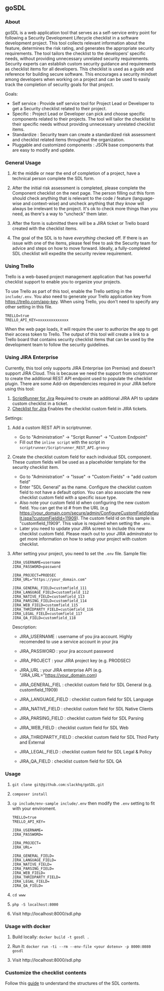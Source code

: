 ## goSDL

### About
goSDL is a web application tool that serves as a self-service entry point for following a Security Development Lifecycle checklist in a software development project. This tool collects relevant information about the feature, determines the risk rating, and generates the appropriate security requirements. The tool tailors the checklist to the developers’ specific needs, without providing unnecessary unrelated security requirements. Security experts can establish custom security guidance and requirements as checklist items for all developers. This checklist is used as a guide and reference for building secure software. This encourages a security mindset among developers when working on a project and can be used to easily track the completion of security goals for that project.



Goals:
- Self service : Provide self service tool for Project Lead or Developer to get a Security checklist related to their project. 
- Specific : Project Lead or Developer can pick and choose specific components related to their projects. The tool will tailor the checklist to their specific needs without providing unnecessary unrelated checklist items.
- Standardize : Security team can create a standardized risk assessment and checklist related items throughout the organization. 
- Pluggable and customized components : JSON base components that are easy to modify and update.


### General Usage

1. At the middle or near the end of completion of a project, have a technical person complete the SDL form. 

2. After the initial risk assessment is completed, please complete the Component checklist on the next page. The person filling out this form should check anything that is relevant to the code / feature (language-wise and context-wise) and uncheck anything that *they know* will always be irrelevant to the project. It's ok to check more things than you need, as there's a way to "uncheck" them later.

3. After the form is submitted there will be a JIRA ticket or Trello board created with the checklist items.

4. The goal of the SDL is to have *everything* checked off. If there is an issue with one of the items, please feel free to ask the Security team for advice and steps on how to move forward. Ideally, a fully-completed SDL checklist will expedite the security review requirement.


### Using Trello

Trello is a web-based project management application that has powerful checklist support to enable you to organize your projects. 

To use Trello as part of this tool, enable the Trello setting in the `include/.env`. You also need to generate your Trello application key from https://trello.com/app-key. When using Trello, you don't need to specify any other setting in this file.
	
	TRELLO=true
	TRELLO_API_KEY=xxxxxxxxxxxxxx
	
When the web page loads, it will require the user to authorize the app to get their access token to Trello. The output of this tool will create a link to a Trello board that contains security checklist items that can be used by the development team to follow the security guidelines.

### Using JIRA Enterprise

Currently, this tool only supports JIRA Enterprise (on Premise) and doesn't support JIRA Cloud. This is because we need the support from scriptrunner to create the additional REST API endpoint used to populate the checklist plugin. There are some Add-on dependencies required in your JIRA before using this tool:

1. [ScriptRunner for Jira](https://marketplace.atlassian.com/plugins/com.onresolve.jira.groovy.groovyrunner/server/overview)
	Required to create an additional JIRA API to update custom checklist in a ticket.
2. [Checklist for Jira](https://marketplace.atlassian.com/plugins/com.okapya.jira.checklist/server/overview)
	Enables the checklist custom field in JIRA tickets.

Settings:
1. Add a custom REST API in scriptrunner.
	- Go to "Administration" -> "Script Runner" -> "Custom Endpoint"
	- Fill out the `inline script` with the script in `scriptrunner/Scriptrunner_REST_API.groovy`
2. Create the checklist custom field for each individual SDL component. These custom fields will be used as a placeholder template for the security checklist item.
	- Go to "Administration" -> "Issue" -> "Custom Fields" -> "add custom field"
	- Enter "SDL General" as the name. Configure the checklist custom field to not have a default option. You can also associate the new checklist custom field with a specific issue type.
	- Also note your custom field id when configuring the new custom field. You can get the id # from the URL (e.g https://your_domain.com/secure/admin/ConfigureCustomField!default.jspa?customFieldId=11909). The custom field id on this sample is "customfield_11909". This value is required when setting the `.env`.
	- Later you need to update your JIRA screen to include this new checklist custom field.
	Please reach out to your JIRA adminstrator to get more information on how to setup your project with custom checklist.

3. After setting your project, you need to set the `.env` file.
	Sample file:
	```
	JIRA_USERNAME=username
	JIRA_PASSWORD=password

	JIRA_PROJECT=PRODSEC
	JIRA_URL="https://your_domain.com"

	JIRA_GENERAL_FIELD=customfield_111
	JIRA_LANGUAGE_FIELD=customfield_112
	JIRA_NATIVE_FIELD=customfield_113
	JIRA_PARSING_FIELD=customfield_114
	JIRA_WEB_FIELD=customfield_115
	JIRA_THRIDPARTY_FIELD=customfield_116
	JIRA_LEGAL_FIELD=customfield_117
	JIRA_QA_FIELD=customfield_118
	```
	Description:
	- JIRA_USERNAME : username of you jira account. Highly recomended to use a service account in your jira 
	- JIRA_PASSWORD : your jira account password

	- JIRA_PROJECT : your JIRA project key (e.g. PRODSEC)
	- JIRA_URL : your JIRA enterprise API (e.g. "JIRA_URL="https://your_domain.com)

	- JIRA_GENERAL_FIEL : checklist custom field for SDL General (e.g. customfield_11909)
	- JIRA_LANGUAGE_FIELD : checklist custom field for SDL Language
	- JIRA_NATIVE_FIELD : checklist custom field for SDL Native Clients
	- JIRA_PARSING_FIELD : checklist custom field for SDL Parsing
	- JIRA_WEB_FIELD : checklist custom field for SDL Web
	- JIRA_THRIDPARTY_FIELD : checklist custom field for SDL Third Party and External
	- JIRA_LEGAL_FIELD : checklist custom field for SDL Legal & Policy
	- JIRA_QA_FIELD : checklist custom field for SDL QA


### Usage
1. `git clone git@github.com:slackhq/goSDL.git`

2. `composer install`

3. `cp include/env-sample include/.env` then modify the `.env` setting to fit with your enviroment.

	```
	TRELLO=true
	TRELLO_API_KEY=

	JIRA_USERNAME=
	JIRA_PASSWORD=

	JIRA_PROJECT=
	JIRA_URL=

	JIRA_GENERAL_FIELD=
	JIRA_LANGUAGE_FIELD=
	JIRA_NATIVE_FIELD=
	JIRA_PARSING_FIELD=
	JIRA_WEB_FIELD=
	JIRA_THRIDPARTY_FIELD=
	JIRA_LEGAL_FIELD=
	JIRA_QA_FIELD=
	```

4. `cd www`

5. `php -S localhost:8000`

6. Visit http://localhost:8000/sdl.php

### Usage with docker
1. Build locally: `docker build -t gosdl .`

2. Run it: `docker run -ti --rm --env-file <your dotenv> -p 8000:8080 gosdl`

3. Visit http://localhost:8000/sdl.php

### Customize the checklist contents
Follow this [guide](https://github.com/slackhq/goSDL/tree/master/www/sdl) to understand the structures of the SDL contents. 
